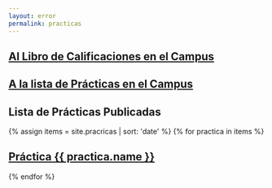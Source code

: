 ```yaml
---
layout: error
permalink: practicas
---
```


## [Al Libro de Calificaciones en el Campus]({{site.calificador}})

## [A la lista de Prácticas en el Campus]({{site.campus_virtual}})

## Lista de Prácticas Publicadas

{% assign items = site.pracricas | sort: 'date' %}
{% for practica in items %}

##  <a href="{{ practica.myurl }}">Práctica {{ practica.name }}</a>

{% endfor %}
